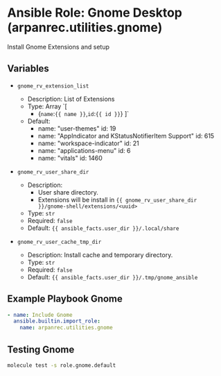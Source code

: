 # Ansible Role: Gnome Desktop (arpanrec.utilities.gnome)

Install Gnome Extensions and setup

## Variables

- `gnome_rv_extension_list`

  - Description: List of Extensions
  - Type: Array
    `[
    - {`name`:`{{ name }}`,`id`:`{{ id }}`}
      ]`
  - Default:
    - name: "user-themes"
      id: 19
    - name: "AppIndicator and KStatusNotifierItem Support"
      id: 615
    - name: "workspace-indicator"
      id: 21
    - name: "applications-menu"
      id: 6
    - name: "vitals"
      id: 1460

- `gnome_rv_user_share_dir`

  - Description:
    - User share directory.
    - Extensions will be install in `{{ gnome_rv_user_share_dir }}/gnome-shell/extensions/<uuid>`
  - Type: `str`
  - Required: `false`
  - Default: `{{ ansible_facts.user_dir }}/.local/share`

- `gnome_rv_user_cache_tmp_dir`
  - Description: Install cache and temporary directory.
  - Type: `str`
  - Required: `false`
  - Default: `{{ ansible_facts.user_dir }}/.tmp/gnome_ansible`

## Example Playbook Gnome

```yaml
- name: Include Gnome
  ansible.builtin.import_role:
    name: arpanrec.utilities.gnome
```

## Testing Gnome

```bash
molecule test -s role.gnome.default
```

